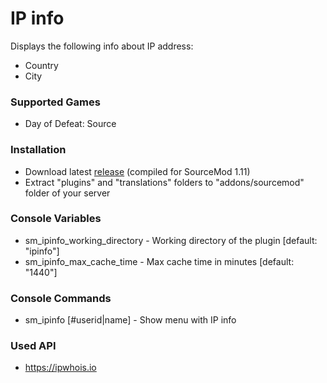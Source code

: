 # IP info

Displays the following info about IP address:

* Country
* City

### Supported Games

* Day of Defeat: Source

### Installation

* Download latest [release](https://github.com/Dron-elektron/ip-info/releases) (compiled for SourceMod 1.11)
* Extract "plugins" and "translations" folders to "addons/sourcemod" folder of your server

### Console Variables

* sm_ipinfo_working_directory - Working directory of the plugin [default: "ipinfo"]
* sm_ipinfo_max_cache_time - Max cache time in minutes [default: "1440"]

### Console Commands

* sm_ipinfo [#userid|name] - Show menu with IP info

### Used API

* https://ipwhois.io
